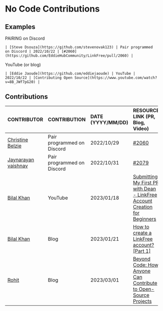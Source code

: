 # No Code Contributions

## Examples

PAIRING on Discord

```
| [Steve Dsouza](https://github.com/stevenovak123) | Pair programmed on Discord | 2022/10/22 | [#2060](https://github.com/EddieHubCommunity/LinkFree/pull/2060) |
```

YouTube (or blog)

```
| [Eddie Jaoude](https://github.com/eddiejaoude) | YouTube | 2022/10/22 | [Contributing Open Source](https://www.youtube.com/watch?v=8B_JWf7pG20) |
```

## Contributions

| CONTRIBUTOR | CONTRIBUTION | DATE (YYYY/MM/DD) | RESOURCE LINK (PR, Blog, Video) |
| :---------- | :----------- | :---------------- | :------------------------------ |
| [Christine Belzie](https://github.com/CBID2) | Pair programmed on Discord | 2022/10/29 | [#2060](https://github.com/EddieHubCommunity/LinkFree/pull/2060) |
| [Jaynarayan vaishnav](https://github.com/jaynarayan-vaishnav) | Pair programmed on Discord | 2022/10/31 | [#2079](https://github.com/EddieHubCommunity/LinkFree/pull/2080) |
| [Bilal Khan](https://github.com/ibilalkayy) | YouTube | 2023/01/18 | [Submitting My First PR with Dean - LinkFree Account Creation for Beginners](https://www.youtube.com/watch?v=I8wNateK3hM) |
| [Bilal Khan](https://github.com/ibilalkayy) | Blog | 2023/01/21 | [How to create a LinkFree account? [Part 1]](https://ibilalkayy.hashnode.dev/how-to-create-a-linkfree-account-part-1) |
| [Rohit](https://github.com/TRohit20) | Blog | 2023/03/01 | [Beyond Code: How Anyone Can Contribute to Open-Source Projects](https://rohitlogs.com/beyond-code-how-anyone-can-contribute-to-open-source-projects) |
